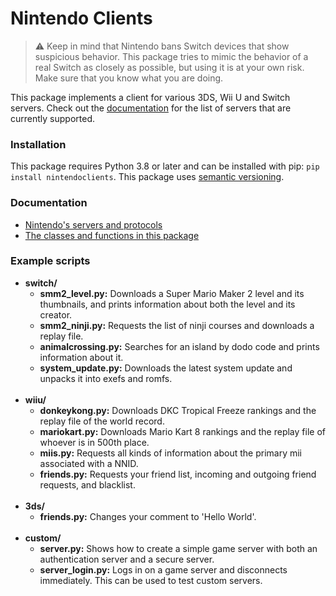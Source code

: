 # Nintendo Clients
> :warning: Keep in mind that Nintendo bans Switch devices that show suspicious behavior. This package tries to mimic the behavior of a real Switch as closely as possible, but using it is at your own risk. Make sure that you know what you are doing.

This package implements a client for various 3DS, Wii U and Switch servers. Check out the [documentation](https://nintendoclients.readthedocs.io) for the list of servers that are currently supported.

### Installation
This package requires Python 3.8 or later and can be installed with pip: `pip install nintendoclients`. This package uses [semantic versioning](https://semver.org/).

### Documentation
* [Nintendo's servers and protocols](https://github.com/Kinnay/NintendoClients/wiki)
* [The classes and functions in this package](https://nintendoclients.readthedocs.io)

### Example scripts
* **switch/**
    * **smm2_level.py:** Downloads a Super Mario Maker 2 level and its thumbnails, and prints information about both the level and its creator.
    * **smm2_ninji.py:** Requests the list of ninji courses and downloads a replay file.
    * **animalcrossing.py:** Searches for an island by dodo code and prints information about it.
    * **system_update.py:** Downloads the latest system update and unpacks it into exefs and romfs.
    <br><br>
* **wiiu/**
    * **donkeykong.py:** Downloads DKC Tropical Freeze rankings and the replay file of the world record.
    * **mariokart.py:** Downloads Mario Kart 8 rankings and the replay file of whoever is in 500th place.
    * **miis.py:** Requests all kinds of information about the primary mii associated with a NNID.
    * **friends.py:** Requests your friend list, incoming and outgoing friend requests, and blacklist.
    <br><br>
* **3ds/**
    * **friends.py:** Changes your comment to 'Hello World'.
    <br><br>
* **custom/**
    * **server.py:** Shows how to create a simple game server with both an authentication server and a secure server.
    * **server_login.py:** Logs in on a game server and disconnects immediately. This can be used to test custom servers.
